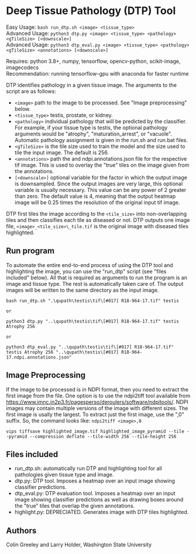 # Deep Tissue Pathology (DTP) Tool

Easy Usage: `bash run_dtp.sh <image> <tissue_type>`\
Advanced Usage: `python3 dtp.py <image> <tissue_type> <pathology> <gTileSize> [<downscale>]`\
Advanced Usage: `python3 dtp_eval.py <image> <tissue_type> <pathology> <gTileSize> <annotations> [<downscale>]`

Requires: python 3.8+, numpy, tensorflow, opencv-python, scikit-image, imagecodecs\
Recommendation: running tensorflow-gpu with anaconda for faster runtime

DTP identifies pathology in a given tissue image. The arguments to the script
are as follows:
* `<image>` path to the image to be processed. See "Image preprocessing" below.
* `<tissue_type>` testis, prostate, or kidney.
* `<pathology>` individual pathology that will be predicted by the classifier.
  For example, if your tissue type is testis, the optional pathology arguments
  would be "atrophy", "maturation_arrest", or "vacuole". Automatic pathology
  assignment is given in the run.sh and run.bat files.
* `<gTileSize>` is the tile size used to train the model and the size used
   to tile the input image. The default is 256.
* `<annotations>` path the and ndpi.annotations.json file for the respective tif
   image. This is used to overlay the "true" tiles on the image given from the
   annotations.
* `[<downscale>]` optional variable for the factor in which the output image is
  downsampled. Since the output images are very large, this optional variable is
  usually necessary. This value can be any power of 2 greater than zero. The default
  value is 4, meaning that the output heatmap image will be 0.25 times the resolution
  of the original input tif image.

DTP first tiles the image according to the `<tile_size>` into non-overlapping
tiles and then classifies each tile as diseased or not. DTP outputs one image file,
`<image>_<tile_size>\_tile.tif` is the original image with diseased tiles
highlighted.

## Run program

To automate the entire end-to-end process of using the DTP tool and highlighting
the image, you can use the "run_dtp" script (see "files included" below). All that is
required as arguments to run the program is an image and tissue type. The
rest is automatically taken care of. The output images will be written to the
same directory as the input image.

    bash run_dtp.sh ".\qupath\testis\tif\[#017] R18-964-17.tif" testis

    or

    python3 dtp.py "..\qupath\testis\tif\[#017] R18-964-17.tif" testis Atrophy 256

    or

    python3 dtp_eval.py "..\qupath\testis\tif\[#017] R18-964-17.tif" testis Atrophy 256 "..\qupath\testis\[#017] R18-964-17.ndpi.annotations.json"

## Image Preprocessing

If the image to be processed is in NDPI format, then you need to extract the
first image from the file. One option is to use the ndpi2tiff tool available
from <https://www.imnc.in2p3.fr/pagesperso/deroulers/software/ndpitools/>. NDPI
images may contain multiple versions of the image with different sizes. The
first image is usally the largest. To extract just the first image, use the
",0" suffix. So, the command looks like: `ndpi2tiff <image>,0`

    vips tiffsave highlighted_image.tif highlighted_image_pyramid --tile --pyramid --compression deflate --tile-width 256 --tile-height 256

## Files included

* run_dtp.sh: automatically run DTP and highlighting tool for all pathologies
  given tissue type and image.
* dtp.py: DTP tool. Imposes a heatmap over an input image showing
  classifier predictions.
* dtp_eval.py: DTP evaluation tool. Imposes a heatmap over an input image showing
  classifier predictions as well as drawing boxes around the "true" tiles that
  overlap the given annotations.
* highlight.py: DEPRECIATED. Generates image with DTP tiles highlighted.

## Authors

Colin Greeley and Larry Holder, Washington State University

